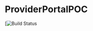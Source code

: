 # ProviderPortalPOC
[![Build Status](https://newproject26.visualstudio.com/_apis/public/build/definitions/77b2db81-9f10-4158-a890-95570c2afc04/6/badge)
